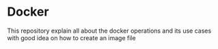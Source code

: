 # Docker
This repository explain all about the docker operations and its use cases with good idea on how to create an image file 
